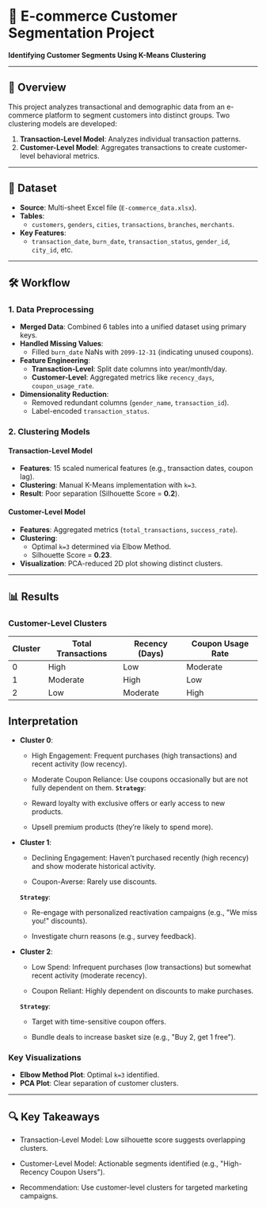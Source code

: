 # 🛒 E-commerce Customer Segmentation Project  
**Identifying Customer Segments Using K-Means Clustering**  

---

## 📌 Overview  
This project analyzes transactional and demographic data from an e-commerce platform to segment customers into distinct groups. Two clustering models are developed:  
1. **Transaction-Level Model**: Analyzes individual transaction patterns.  
2. **Customer-Level Model**: Aggregates transactions to create customer-level behavioral metrics.  

---

## 📂 Dataset  
- **Source**: Multi-sheet Excel file (`E-commerce_data.xlsx`).  
- **Tables**:  
  - `customers`, `genders`, `cities`, `transactions`, `branches`, `merchants`.  
- **Key Features**:  
  - `transaction_date`, `burn_date`, `transaction_status`, `gender_id`, `city_id`, etc.  

---

## 🛠️ Workflow  

### **1. Data Preprocessing**  
- **Merged Data**: Combined 6 tables into a unified dataset using primary keys.  
- **Handled Missing Values**:  
  - Filled `burn_date` NaNs with `2099-12-31` (indicating unused coupons).  
- **Feature Engineering**:  
  - **Transaction-Level**: Split date columns into year/month/day.  
  - **Customer-Level**: Aggregated metrics like `recency_days`, `coupon_usage_rate`.  
- **Dimensionality Reduction**:  
  - Removed redundant columns (`gender_name`, `transaction_id`).  
  - Label-encoded `transaction_status`.  

### **2. Clustering Models**  
#### **Transaction-Level Model**  
- **Features**: 15 scaled numerical features (e.g., transaction dates, coupon lag).  
- **Clustering**: Manual K-Means implementation with `k=3`.  
- **Result**: Poor separation (Silhouette Score = **0.2**).  

#### **Customer-Level Model**  
- **Features**: Aggregated metrics (`total_transactions`, `success_rate`).  
- **Clustering**:  
  - Optimal `k=3` determined via Elbow Method.  
  - Silhouette Score = **0.23**.  
- **Visualization**: PCA-reduced 2D plot showing distinct clusters.  

---

## 📊 Results  
### **Customer-Level Clusters**  
| Cluster | Total Transactions | Recency (Days) | Coupon Usage Rate |  
|---------|--------------------|----------------|--------------------|  
| 0       | High               | Low            | Moderate           |  
| 1       | Moderate           | High           | Low                |  
| 2       | Low                | Moderate       | High               |  

## Interpretation
- **Cluster 0**:
    - High Engagement: Frequent purchases (high transactions) and recent activity (low recency).

    - Moderate Coupon Reliance: Use coupons occasionally but are not fully dependent on them.
  **`Strategy`**:

    - Reward loyalty with exclusive offers or early access to new products.

    - Upsell premium products (they’re likely to spend more).
- **Cluster 1**:
    - Declining Engagement: Haven’t purchased recently (high recency) and show moderate historical activity.

    - Coupon-Averse: Rarely use discounts.

  **`Strategy`**:

    - Re-engage with personalized reactivation campaigns (e.g., "We miss you!" discounts).

    - Investigate churn reasons (e.g., survey feedback).
- **Cluster 2**:
    - Low Spend: Infrequent purchases (low transactions) but somewhat recent activity (moderate recency).

    - Coupon Reliant: Highly dependent on discounts to make purchases.

   **`Strategy`**:
    - Target with time-sensitive coupon offers.

    - Bundle deals to increase basket size (e.g., "Buy 2, get 1 free").
      
### **Key Visualizations**  
- **Elbow Method Plot**: Optimal `k=3` identified.  
- **PCA Plot**: Clear separation of customer clusters.  

---

## 🔍 Key Takeaways
- Transaction-Level Model: Low silhouette score suggests overlapping clusters.

- Customer-Level Model: Actionable segments identified (e.g., "High-Recency Coupon Users").

- Recommendation: Use customer-level clusters for targeted marketing campaigns.
